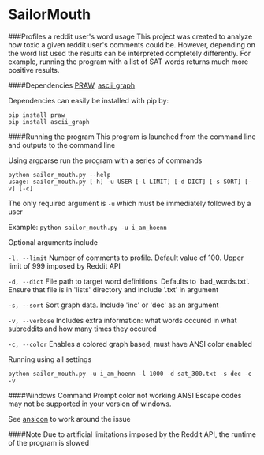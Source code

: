 # SailorMouth
###Profiles a reddit user's word usage
This project was created to analyze how toxic a given reddit user's comments could be. However, depending on the word list used the results can be interpreted completely differently. For example, running the program with a list of SAT words returns much more positive results.

####Dependencies
[PRAW](https://github.com/praw-dev/praw), [ascii_graph](https://github.com/kakwa/py-ascii-graph)

Dependencies can easily be installed with pip by:
```
pip install praw
pip install ascii_graph
```

####Running the program
This program is launched from the command line and outputs to the command line

Using argparse run the program with a series of commands
```
python sailor_mouth.py --help
usage: sailor_mouth.py [-h] -u USER [-l LIMIT] [-d DICT] [-s SORT] [-v] [-c]
```
The only required argument is ```-u``` which must be immediately followed by a user

Example: ```python sailor_mouth.py -u i_am_hoenn```

Optional arguments include

```-l, --limit``` Number of comments to profile. Default value of 100. Upper limit of 999 imposed by Reddit API

```-d, --dict``` File path to target word definitions. Defaults to 'bad_words.txt'. Ensure that file is in 'lists' directory and include '.txt' in argument

```-s, --sort``` Sort graph data. Include 'inc' or 'dec' as an argument

```-v, --verbose``` Includes extra information: what words occured in what subreddits and how many times they occured

```-c, --color``` Enables a colored graph based, must have ANSI color enabled


Running using all settings
```
python sailor_mouth.py -u i_am_hoenn -l 1000 -d sat_300.txt -s dec -c -v
```

####Windows Command Prompt color not working
ANSI Escape codes may not be supported in your version of windows. 

See [ansicon](https://github.com/adoxa/ansicon) to work around the issue

####Note
Due to artificial limitations imposed by the Reddit API, the runtime of the program is slowed
